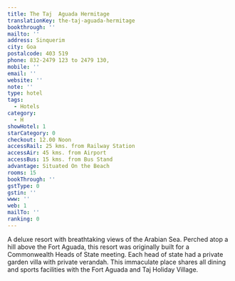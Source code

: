 ```yaml
---
title: The Taj  Aguada Hermitage
translationKey: the-taj-aguada-hermitage
bookthrough: ''
mailto: ''
address: Sinquerim
city: Goa
postalcode: 403 519
phone: 832-2479 123 to 2479 130,
mobile: ''
email: ''
website: ''
note: ''
type: hotel
tags:
  - Hotels
category:
  - H
showHotel: 1
starCategory: 0
checkout: 12.00 Noon
accessRail: 25 kms. from Railway Station
accessAir: 45 kms. from Airport
accessBus: 15 kms. from Bus Stand
advantage: Situated On the Beach
rooms: 15
bookThrough: ''
gstType: 0
gstin: ''
www: ''
web: 1
mailTo: ''
ranking: 0
---
```







A deluxe resort with breathtaking views of the Arabian Sea. Perched atop a hill above the Fort Aguada, this resort was originally built for a Commonwealth Heads of State meeting. Each head of state had a private garden villa with private verandah. This immaculate place shares all dining and sports facilities with the Fort Aguada and Taj Holiday Village.